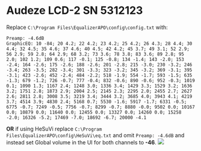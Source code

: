 # Audeze LCD-2 SN 5312123
Replace `C:\Program Files\EqualizerAPO\config\config.txt` with:
```
Preamp: -4.6dB
GraphicEQ: 10 -84; 20 4.2; 22 4.2; 23 4.2; 25 4.2; 26 4.3; 28 4.4; 30 4.4; 32 4.5; 35 4.6; 37 4.6; 40 4.5; 42 4.2; 45 3.7; 49 3.1; 52 2.9; 56 2.9; 59 2.8; 64 2.9; 68 3.2; 73 3.6; 78 3.8; 83 3.6; 89 2.8; 95 2.0; 102 1.2; 109 0.6; 117 -0.1; 125 -0.8; 134 -1.4; 143 -2.0; 153 -2.4; 164 -2.6; 175 -2.6; 188 -2.6; 201 -2.8; 215 -3.0; 230 -3.2; 246 -3.4; 263 -3.5; 282 -3.4; 301 -3.3; 323 -3.2; 345 -3.2; 369 -3.1; 395 -3.1; 423 -2.6; 452 -2.4; 484 -2.2; 518 -1.9; 554 -1.7; 593 -1.5; 635 -1.3; 679 -1.2; 726 -0.7; 777 -0.4; 832 -0.6; 890 -0.6; 952 -0.3; 1019 0.1; 1090 1.3; 1167 2.4; 1248 3.0; 1336 3.4; 1429 3.3; 1529 3.2; 1636 3.2; 1751 2.8; 1873 2.9; 2004 2.5; 2145 2.3; 2295 2.0; 2455 2.7; 2627 2.6; 2811 2.8; 3008 3.5; 3219 3.4; 3444 3.2; 3685 4.0; 3943 4.1; 4219 3.7; 4514 3.9; 4830 2.4; 5168 0.7; 5530 -1.6; 5917 -1.7; 6331 -0.5; 6775 -0.7; 7249 -0.5; 7756 -0.7; 8299 -0.7; 8880 -0.0; 9502 0.0; 10167 0.0; 10879 0.0; 11640 0.0; 12455 0.0; 13327 0.0; 14260 0.0; 15258 -2.0; 16326 -5.2; 17469 -7.0; 18692 -6.7; 20000 -4.1
```
**OR** if using HeSuVi replace `C:\Program Files\EqualizerAPO\config\HeSuVi\eq.txt` and omit `Preamp: -4.6dB` and instead set Global volume in the UI for both channels to **-46**.
![](https://raw.githubusercontent.com/jaakkopasanen/AutoEq/master/results/Sonoma%20Model%20One/innerfidelity/onear/Audeze%20LCD-2%20SN%205312123/Audeze%20LCD-2%20SN%205312123.png)